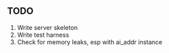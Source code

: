 ## TODO

1. Write server skeleton
2. Write test harness
3. Check for memory leaks, esp with ai_addr instance

